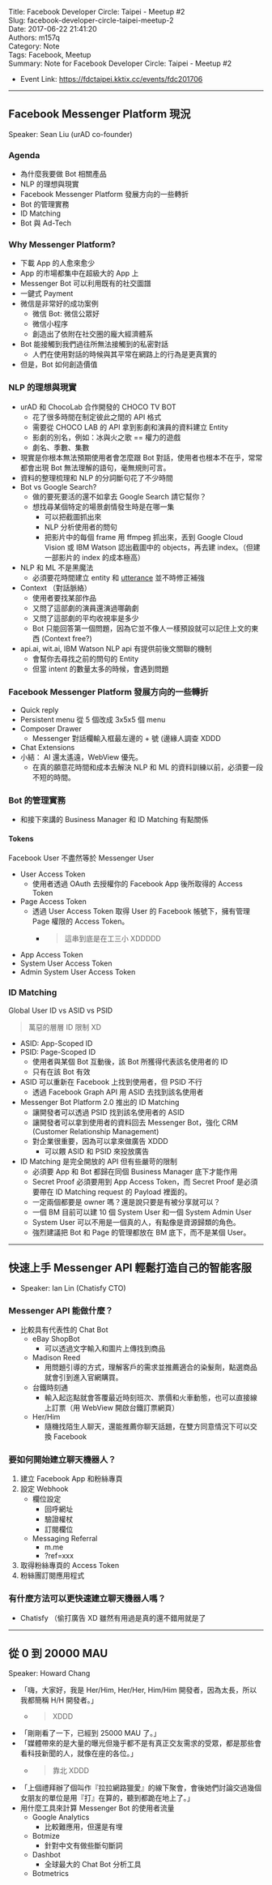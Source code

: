 Title: Facebook Developer Circle: Taipei - Meetup #2  
Slug: facebook-developer-circle-taipei-meetup-2  
Date: 2017-06-22 21:41:20  
Authors: m157q  
Category: Note  
Tags: Facebook, Meetup  
Summary: Note for Facebook Developer Circle: Taipei - Meetup #2  
  
  
+ Event Link: <https://fdctaipei.kktix.cc/events/fdc201706>  
  
---  
  
## Facebook Messenger Platform 現況  
  
Speaker: Sean Liu (urAD co-founder)  
  
### Agenda  
  
+ 為什麼我要做 Bot 相關產品  
+ NLP 的理想與現實  
+ Facebook Messenger Platform 發展方向的一些轉折  
+ Bot 的管理實務  
+ ID Matching  
+ Bot 與 Ad-Tech  
  
### Why Messenger Platform?  
  
+ 下載 App 的人愈來愈少  
+ App 的市場都集中在超級大的 App 上  
+ Messenger Bot 可以利用既有的社交圖譜  
+ 一鍵式 Payment  
+ 微信是非常好的成功案例  
    + 微信 Bot: 微信公眾好  
    + 微信小程序  
    + 創造出了依附在社交圈的龐大經濟體系  
+ Bot 能接觸到我們過往所無法接觸到的私密對話  
    + 人們在使用對話的時候與其平常在網路上的行為是更真實的  
+ 但是，Bot 如何創造價值  
  
### NLP 的理想與現實  
  
+ urAD 和 ChocoLab 合作開發的 CHOCO TV BOT  
    + 花了很多時間在制定彼此之間的 API 格式  
    + 需要從 CHOCO LAB 的 API 拿到影劇和演員的資料建立 Entity  
    + 影劇的別名，例如：冰與火之歌 == 權力的遊戲  
    + 劇名、季數、集數  
+ 現實是你根本無法預期使用者會怎麼跟 Bot 對話，使用者也根本不在乎，常常都會出現 Bot 無法理解的語句，毫無規則可言。  
+ 資料的整理梳理和 NLP 的分詞斷句花了不少時間  
+ Bot vs Google Search?  
    + 做的要死要活的還不如拿去 Google Search 請它幫你？  
    + 想找尋某個特定的場景劇情發生時是在哪一集  
        + 可以把截圖抓出來  
        + NLP 分析使用者的問句  
        + 把影片中的每個 frame 用 ffmpeg 抓出來，丟到 Google Cloud Vision 或 IBM Watson 認出截圖中的 objects，再去建 index。（但建一部影片的 index 的成本極高）  
+ NLP 和 ML 不是黑魔法  
    + 必須要花時間建立 entity 和 [utterance](https://en.wikipedia.org/wiki/Utterance) 並不時修正補強  
+ Context （對話脈絡）  
    + 使用者要找某部作品  
    + 又問了這部劇的演員還演過哪齣劇  
    + 又問了這部劇的平均收視率是多少  
    + Bot 只能回答第一個問題，因為它並不像人一樣預設就可以記住上文的東西 (Context free?)  
+ api.ai, wit.ai, IBM Watson NLP api 有提供前後文關聯的機制  
    + 會幫你去尋找之前的問句的 Entity  
    + 但當 intent 的數量太多的時候，會遇到問題  
  
### Facebook Messenger Platform 發展方向的一些轉折  
  
+ Quick reply  
+ Persistent menu 從 5 個改成 3x5x5 個 menu  
+ Composer Drawer  
    + Messenger 對話欄輸入框最左邊的 + 號 (邊緣人調查 XDDD  
+ Chat Extensions  
+ 小結： AI 還太遙遠，WebView 優先。  
    + 在真的願意花時間和成本去解決 NLP 和 ML 的資料訓練以前，必須要一段不短的時間。  
  
### Bot 的管理實務  
  
+ 和接下來講的 Business Manager 和 ID Matching 有點關係  
  
#### Tokens  
  
Facebook User 不盡然等於 Messenger User  
  
+ User Access Token  
    + 使用者透過 OAuth 去授權你的 Facebook App 後所取得的 Access Token  
+ Page Access Token  
    + 透過 User Access Token 取得 User 的 Facebook 帳號下，擁有管理 Page 權限的 Access Token。  
        + > 這串到底是在工三小 XDDDDD  
+ App Access Token  
+ System User Access Token  
+ Admin System User Access Token  
  
### ID Matching  
  
Global User ID vs ASID vs PSID  
  
> 萬惡的層層 ID 限制 XD  
  
+ ASID: App-Scoped ID  
+ PSID: Page-Scoped ID  
    + 使用者與某個 Bot 互動後，該 Bot 所獲得代表該名使用者的 ID  
    + 只有在該 Bot 有效  
+ ASID 可以重新在 Facebook 上找到使用者，但 PSID 不行  
    + 透過 Facebook Graph API 用 ASID 去找到該名使用者  
+ Messenger Bot Platform 2.0 推出的 ID Matching  
    + 讓開發者可以透過 PSID 找到該名使用者的 ASID  
    + 讓開發者可以拿到使用者的資料回去 Messenger Bot，強化 CRM (Customer Relationship Management)  
    + 對企業很重要，因為可以拿來做廣告 XDDD  
        + 可以餵 ASID 和 PSID 來投放廣告  
+ ID Matching 是完全開放的 API 但有些嚴苛的限制  
    + 必須要 App 和 Bot 都歸在同個 Business Manager 底下才能作用  
    + Secret Proof 必須要用到 App Access Token，而 Secret Proof 是必須要帶在 ID Matching request 的 Payload 裡面的。  
    + 一定兩個都要是 owner 嗎？還是說只要是有被分享就可以？  
    + 一個 BM 目前可以建 10 個 System User 和一個 System Admin User  
    + System User 可以不用是一個真的人，有點像是資源歸類的角色。  
    + 強烈建議把 Bot 和 Page 的管理都放在 BM 底下，而不是某個 User。  
  
---  
  
## 快速上手 Messenger API 輕鬆打造自己的智能客服  
  
+ Speaker: Ian Lin (Chatisfy CTO)  
  
  
### Messenger API 能做什麼？  
  
+ 比較具有代表性的 Chat Bot  
    + eBay ShopBot  
        + 可以透過文字輸入和圖片上傳找到商品  
    + Madison Reed  
        + 用問題引導的方式，理解客戶的需求並推薦適合的染髮劑，點選商品就會引到進入官網購買。  
    + 台鐵時刻通  
        + 輸入起迄點就會答覆最近時刻班次、票價和火車動態，也可以直接線上訂票（用 WebView 開啟台鐵訂票網頁）  
    + Her/Him  
        + 隨機找陌生人聊天，還能推薦你聊天話題，在雙方同意情況下可以交換 Facebook  
  
### 要如何開始建立聊天機器人？  
  
1. 建立 Facebook App 和粉絲專頁  
2. 設定 Webhook  
    + 欄位設定  
        + 回呼網址  
        + 驗證權杖  
        + 訂閱欄位  
    + Messaging Referral  
        + m.me  
        + ?ref=xxx  
3. 取得粉絲專頁的 Access Token  
4. 粉絲團訂閱應用程式  
  
### 有什麼方法可以更快速建立聊天機器人嗎？  
  
+ Chatisfy （偷打廣告 XD 雖然有用過是真的還不錯用就是了  
  
  
---  
  
  
## 從 0 到 20000 MAU  
  
Speaker: Howard Chang  
  
+ 「嗨，大家好，我是 Her/Him, Her/Her, Him/Him 開發者，因為太長，所以我都簡稱 H/H 開發者。」  
    + > XDDD  
+ 「剛剛看了一下，已經到 25000 MAU 了。」  
+ 「媒體帶來的是大量的曝光但幾乎都不是有真正交友需求的受眾，都是那些會看科技新聞的人，就像在座的各位。」  
    + > 靠北 XDDD  
+ 「上個禮拜辦了個叫作『拉拉網路獵愛』的線下聚會，會後她們討論交過幾個女朋友的單位是用『打』在算的，聽到都跪在地上了。」  
+ 用什麼工具來計算 Messenger Bot 的使用者流量  
    + Google Analytics  
        + 比較難應用，但還是有埋  
    + Botmize  
        + 針對中文有做些斷句斷詞  
    + Dashbot  
        + 全球最大的 Chat Bot 分析工具  
    + Botmetrics  

